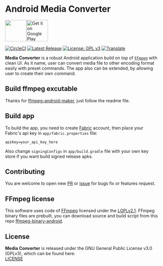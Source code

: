 # Android Media Converter

<img src="app/src/main/res/mipmap-xhdpi/ic_launcher_round.png" height="70px"><a href='https://play.google.com/store/apps/details?id=com.github.khangnt.mcp&pcampaignid=MKT-Other-global-all-co-prtnr-py-PartBadge-Mar2515-1'><img alt='Get it on Google Play' src='https://play.google.com/intl/en_us/badges/images/generic/en_badge_web_generic.png' height="70px"/></a>

[![CircleCI](https://img.shields.io/circleci/project/github/Khang-NT/Android-Media-Converter.svg)](https://circleci.com/gh/Khang-NT/Android-Media-Converter) [![Latest Release](https://img.shields.io/github/release/Khang-NT/Android-Media-Converter.svg)](https://github.com/Khang-NT/Android-Media-Converter/releases) [![License: GPL v3](https://img.shields.io/badge/License-GPL%20v3-blue.svg)](LICENSE)  [![Translate](http://translate.ymusicapp.com/widgets/media-converter/-/svg-badge.svg)](http://translate.ymusicapp.com/engage/media-converter/en/?utm_source=widget)

**Media Converter** is a robust Android application build on top of [`FFmpeg`](https://ffmpeg.org) with clean UI.
As it name, user can convert media file to other encoding format easily with preset commands. The app 
also can be extended, by allowing user to create their own command.

## Build ffmpeg excutable
Thanks for [ffmpeg-android-maker](https://github.com/Javernaut/ffmpeg-android-maker), just follow the readme file.

## Build app
To build the app, you need to create [Fabric](https://fabric.io) account, then place your Fabric's api
key in `app/fabric.properties` file:

```
apiKey=your_api_key_here
```

Also change `signingConfigs` in `app/build.gradle` file with your own key store if you want build signed release 
apks.

## Contributing
You are welcome to open new [PR](https://github.com/Khang-NT/Android-Media-Converter/pulls) or [issue](https://github.com/Khang-NT/Android-Media-Converter/issues) 
for bugs fix or features request.

## FFmpeg license
This software uses code of <a href=http://ffmpeg.org>FFmpeg</a> licensed under the <a href=http://www.gnu.org/licenses/old-licenses/lgpl-2.1.html>LGPLv2.1</a>.
FFmpeg binary files are prebuilt, you can download source and build script from this repo [ffmpeg-binary-android](https://github.com/Khang-NT/ffmpeg-binary-android).

## License
**Media Converter** is released under the GNU General Public License v3.0 (GPLv3), which can be found here:  
[LICENSE](LICENSE)
